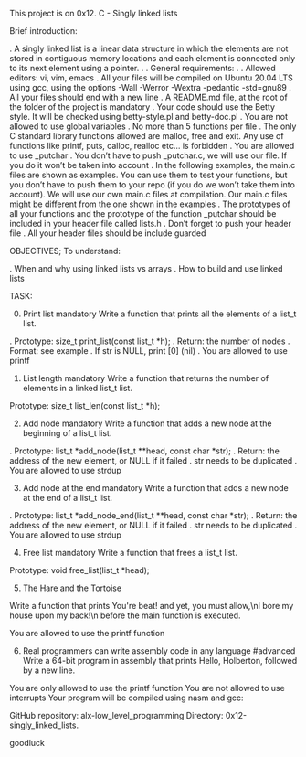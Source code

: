 This project is on 0x12. C - Singly linked lists

Brief introduction:

. A singly linked list is a linear data structure in which the elements are not stored in contiguous memory locations and each element is connected only to its next element using a pointer.
. 
. General requirements:
. 
. Allowed editors: vi, vim, emacs
. All your files will be compiled on Ubuntu 20.04 LTS using gcc, using the options -Wall -Werror -Wextra -pedantic -std=gnu89
. All your files should end with a new line
. A README.md file, at the root of the folder of the project is mandatory
. Your code should use the Betty style. It will be checked using betty-style.pl and betty-doc.pl
. You are not allowed to use global variables
. No more than 5 functions per file
. The only C standard library functions allowed are malloc, free and exit. Any use of functions like printf, puts, calloc, realloc etc… is forbidden
. You are allowed to use _putchar
. You don’t have to push _putchar.c, we will use our file. If you do it won’t be taken into account
. In the following examples, the main.c files are shown as examples. You can use them to test your functions, but you don’t have to push them to your repo (if you do we won’t take them into account). We will use our own main.c files at compilation. Our main.c files might be different from the one shown in the examples
. The prototypes of all your functions and the prototype of the function _putchar should be included in your header file called lists.h
. Don’t forget to push your header file
. All your header files should be include guarded

OBJECTIVES; To understand:

. When and why using linked lists vs arrays
. How to build and use linked lists

TASK:

0. Print list
mandatory
Write a function that prints all the elements of a list_t list.

. Prototype: size_t print_list(const list_t *h);
. Return: the number of nodes
. Format: see example
. If str is NULL, print [0] (nil)
. You are allowed to use printf

1. List length
mandatory
Write a function that returns the number of elements in a linked list_t list.

Prototype: size_t list_len(const list_t *h);

2. Add node
mandatory
Write a function that adds a new node at the beginning of a list_t list.

. Prototype: list_t *add_node(list_t **head, const char *str);
. Return: the address of the new element, or NULL if it failed
. str needs to be duplicated
. You are allowed to use strdup

3. Add node at the end
mandatory
Write a function that adds a new node at the end of a list_t list.

. Prototype: list_t *add_node_end(list_t **head, const char *str);
. Return: the address of the new element, or NULL if it failed
. str needs to be duplicated
. You are allowed to use strdup

4. Free list
mandatory
Write a function that frees a list_t list.

Prototype: void free_list(list_t *head);

5. The Hare and the Tortoise

Write a function that prints You're beat! and yet, you must allow,\nI bore my house upon my back!\n before the main function is executed.

You are allowed to use the printf function

6. Real programmers can write assembly code in any language
#advanced
Write a 64-bit program in assembly that prints Hello, Holberton, followed by a new line.

You are only allowed to use the printf function
You are not allowed to use interrupts
Your program will be compiled using nasm and gcc:


GitHub repository: alx-low_level_programming
Directory: 0x12-singly_linked_lists.

goodluck

